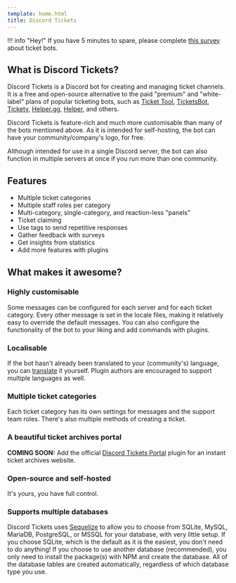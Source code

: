 ```yaml
---
template: home.html
title: Discord Tickets
---
```


!!! info "Hey!"
	If you have 5 minutes to spare, please complete [this survey](https://forms.office.com/r/LE1UbheBTm) about ticket bots.

## What is Discord Tickets?

Discord Tickets is a Discord bot for creating and managing ticket channels. It is a free and open-source alternative to the paid "premium" and "white-label" plans of popular ticketing bots, such as [Ticket Tool](https://tickettool.xyz/), [TicketsBot](https://ticketsbot.net/), [Tickety](https://tickety.net/), [Helper.gg](https://helper.gg/), [Helper](https://helper.wtf), and others.

Discord Tickets is feature-rich and much more customisable than many of the bots mentioned above. As it is intended for self-hosting, the bot can have your community/company's logo, for free.

Although intended for use in a single Discord server, the bot can also function in multiple servers at once if you run more than one community.

## Features

- Multiple ticket categories
- Multiple staff roles per category
- Multi-category, single-category, and reaction-less "panels"
- Ticket claiming 
- Use tags to send repetitive responses
- Gather feedback with surveys
- Get insights from statistics
- Add more features with plugins


## What makes it awesome?

### **Highly customisable**  
Some messages can be configured for each server and for each ticket category. Every other message is set in the locale files, making it relatively easy to override the default messages.
You can also configure the functionality of the bot to your liking and add commands with plugins.

### **Localisable**  
If the bot hasn't already been translated to your (community's) language, you can [translate](https://github.com/discord-tickets/.github/blob/main//CONTRIBUTING.md#translating) it yourself.
Plugin authors are encouraged to support multiple languages as well.

### **Multiple ticket categories**  
Each ticket category has its own settings for messages and the support team roles. There's also multiple methods of creating a ticket.

### **A beautiful ticket archives portal**  
**COMING SOON:** Add the official [Discord Tickets Portal](https://github.com/discord-tickets/portal) plugin for an instant ticket archives website.

### **Open-source and self-hosted**  
It's yours, you have full control.

### **Supports multiple databases**  
Discord Tickets uses [Sequelize](https://github.com/sequelize/sequelize) to allow you to choose from SQLite, MySQL, MariaDB, PostgreSQL, or MSSQL for your database, with very little setup.
If you choose SQLite, which is the default as it is the easiest, you don't need to do anything! If you choose to use another database (recommended), you only need to install the package(s) with NPM and create the database. All of the database tables are created automatically, regardless of which database type you use.
